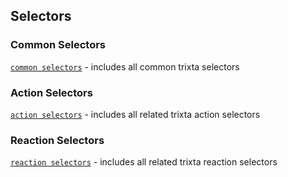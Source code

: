 ## Selectors
### Common Selectors
[`common selectors`](https://github.com/trixtateam/trixtaJS/blob/master/src/React/selectors/index.js)  - includes all common trixta selectors
### Action Selectors
[`action selectors`](https://github.com/trixtateam/trixtaJS/blob/master/src/React/selectors/trixtaActions.js)  - includes all related trixta action selectors

### Reaction Selectors
[`reaction selectors`](https://github.com/trixtateam/trixtaJS/blob/master/src/React/selectors/trixtaReactions.js)  - includes all related trixta reaction selectors
